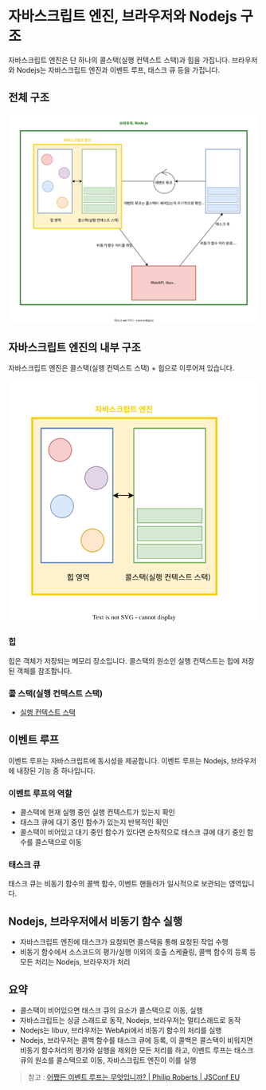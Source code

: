 # 자바스크립트 엔진, 브라우저와 Nodejs 구조

자바스크립트 엔진은 단 하나의 콜스택(실행 컨텍스트 스택)과 힙을 가집니다.
브라우저와 Nodejs는 자바스크립트 엔진과 이벤트 루프, 태스크 큐 등을 가집니다.

## 전체 구조

![Alt text](<images/브라우저, nodejs 환경/index.drawio.svg>)

## 자바스크립트 엔진의 내부 구조

자바스크립트 엔진은 콜스택(실행 컨텍스트 스택) + 힙으로 이루어져 있습니다.

![Alt text](<images/브라우저, nodejs 환경/js-engine.drawio.svg>)

### 힙

힙은 객체가 저장되는 메모리 장소입니다. 콜스택의 원소인 실행 컨텍스트는 힙에 저장된 객체를 참조합니다.

### 콜 스택(실행 컨텍스트 스택)

- [실행 컨텍스트 스택](<실행 컨텍스트.md#실행 컨텍스트 스택>)

## 이벤트 루프

이벤트 루프는 자바스크립트에 동시성을 제공합니다. 이벤트 루프는 Nodejs, 브라우저에 내장된 기능 중 하나입니다.

### 이벤트 루프의 역할

- 콜스택에 현재 실행 중인 실행 컨텍스트가 있는지 확인
- 태스크 큐에 대기 중인 함수가 있는지 반복적인 확인
- 콜스택이 비어있고 대기 중인 함수가 있다면 순차적으로 태스크 큐에 대기 중인 함수를 콜스택으로 이동

### 태스크 큐

태스크 큐는 비동기 함수의 콜백 함수, 이벤트 핸들러가 일시적으로 보관되는 영역입니다.

## Nodejs, 브라우저에서 비동기 함수 실행

- 자바스크립트 엔진에 태스크가 요청되면 콜스택을 통해 요청된 작업 수행
- 비동기 함수에서 소스코드의 평가/실행 이외의 호출 스케쥴링, 콜백 함수의 등록 등 모든 처리는 Nodejs, 브라우저가 처리

## 요약

- 콜스택이 비어있으면 태스크 큐의 요소가 콜스택으로 이동, 실행
- 자바스크립트는 싱글 스래드로 동작, Nodejs, 브라우저는 멀티스래드로 동작
- Nodejs는 libuv, 브라우저는 WebApi에서 비동기 함수의 처리를 실행
- Nodejs, 브라우저는 콜백 함수를 태스크 큐에 등록, 이 콜백은 콜스택이 비워지면 비동기 함수처리의 평가와 실행을 제외한 모든 처리를 하고, 이벤트 루프는 태스크 큐의 원소를 콜스택으로 이동, 자바스크립트 엔진이 이를 실행

<!-- ## 비동기 함수의 실행 순서

1. 자바스크립트 엔진이 비동기 함수 코드를 평가
2. 자바스크립트 엔진이 비동기 함수 코드를 실행
3. 비동기 함수의 실행 컨텍스트가 콜스택에서 제거, Nodejs/브라우저는 비동기 함수의 코드를 실행 그 때 자바스크립트 엔진은 다른 함수를 평가/실행
4. 브라우저의 비동기 함수 실행 끝, 브라우저가 콜백함수를 태스크 큐에 등록
5. 콜스택 비워짐
6. 이벤트 루프가 콜스택이 비워짐을 감지하고 태스크 큐의 원소를 콜스택으로 이동
7. 자바스크립트 엔진은 콜스택의 요소 실행
8. 콜스택 비워짐
9. 종료 -->

> 참고 : [어쨌든 이벤트 루프는 무엇입니까? | Philip Roberts | JSConf EU](https://www.youtube.com/watch?v=8aGhZQkoFbQ)